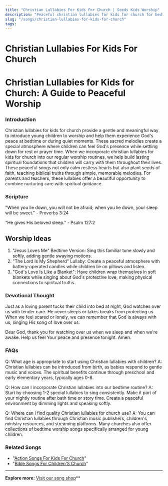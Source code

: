 ```yaml
---
title: "Christian Lullabies For Kids For Church | Seeds Kids Worship"
description: "Peaceful christian lullabies for kids for church for bedtime and quiet moments. Christian music to comfort and nurture young children's faith."
slug: "/songs/christian-lullabies-for-kids-for-church"
tags:
---
```


# Christian Lullabies For Kids For Church

# Christian Lullabies for Kids for Church: A Guide to Peaceful Worship

### Introduction
Christian lullabies for kids for church provide a gentle and meaningful way to introduce young children to worship and help them experience God's peace at bedtime or during quiet moments. These sacred melodies create a special atmosphere where children can feel God's presence while settling down for rest or prayer time. When we incorporate christian lullabies for kids for church into our regular worship routines, we help build lasting spiritual foundations that children will carry with them throughout their lives. These peaceful songs not only calm restless hearts but also plant seeds of faith, teaching biblical truths through simple, memorable melodies. For parents and teachers, these lullabies offer a beautiful opportunity to combine nurturing care with spiritual guidance.

### Scripture
"When you lie down, you will not be afraid; when you lie down, your sleep will be sweet." - Proverbs 3:24

"He gives His beloved sleep." - Psalm 127:2

## Worship Ideas
1. "Jesus Loves Me" Bedtime Version: Sing this familiar tune slowly and softly, adding gentle swaying motions.
2. "The Lord Is My Shepherd" Lullaby: Create a peaceful atmosphere with battery-operated candles while children lie on pillows and listen.
3. "God's Love Is Like a Blanket": Have children wrap themselves in soft blankets while singing about God's protective love, making physical connections to spiritual truths.

### Devotional Thought
Just as a loving parent tucks their child into bed at night, God watches over us with tender care. He never sleeps or takes breaks from protecting us. When we feel scared or lonely, we can remember that God is always with us, singing His song of love over us.

Dear God, thank you for watching over us when we sleep and when we're awake. Help us feel Your peace and presence tonight. Amen.

### FAQs
Q: What age is appropriate to start using Christian lullabies with children?
A: Christian lullabies can be introduced from birth, as babies respond to gentle music and voices. The spiritual benefits continue through preschool and early elementary years, typically ages 0-8.

Q: How can I incorporate Christian lullabies into our bedtime routine?
A: Start by choosing 1-2 special lullabies to sing consistently. Make it part of your nightly routine after bath time or story time. Create a peaceful environment by dimming lights and speaking softly.

Q: Where can I find quality Christian lullabies for church use?
A: You can find Christian lullabies through Christian music publishers, children's ministry resources, and streaming platforms. Many churches also offer collections of bedtime worship songs specifically arranged for young children.

### Related Songs

- "[Action Songs For Kids For Church](/songs/action-songs-for-kids-for-church/)"
- "[Bible Songs For Children'S Church](/songs/bible-songs-for-children-s-church/)"

---

**Explore more:** [Visit our song shop](https://seedskidsworship.com/shop)**

<!-- Schema Markup -->
<script type="application/ld+json">
{
  "@context": "https://schema.org",
  "@type": "MusicRecording",
  "name": "Christian Lullabies For Kids For Church",
  "byArtist": {
    "@type": "MusicGroup",
    "name": "Seeds Kids Worship"
  },
  "isFamilyFriendly": true,
  "url": "https://seedskidsworship.com/songs/christian-lullabies-for-kids-for-church/"
}
</script>